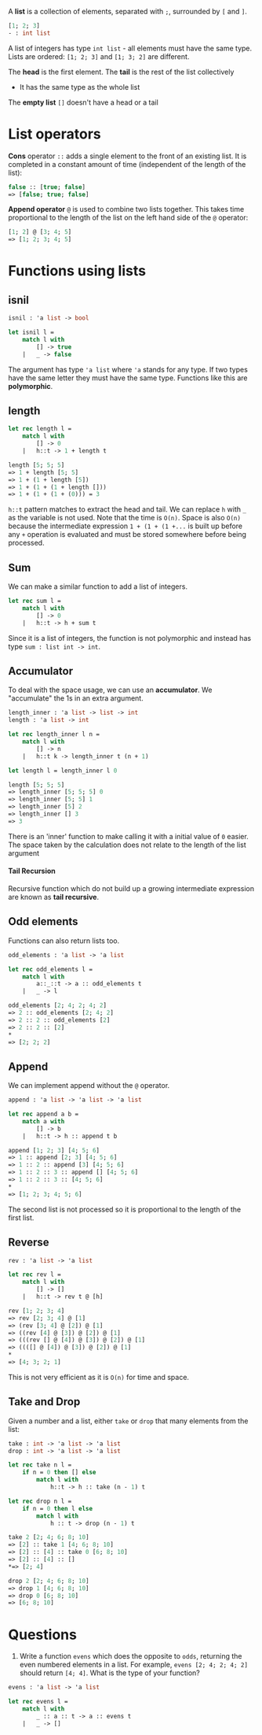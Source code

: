 A **list** is a collection of elements, separated with `;`, surrounded by `[` and `]`. 
``` ocaml
[1; 2; 3]
- : int list
```
A list of integers has type `int list` - all elements must have the same type.
Lists are ordered: `[1; 2; 3]` and `[1; 3; 2]` are different.

The **head** is the first element.
The **tail** is the rest of the list collectively
- It has the same type as the whole list

The **empty list** `[]` doesn't have a head or a tail

# List operators

**Cons** operator `::` adds a single element to the front of an existing list. It is completed in a constant amount of time (independent of the length of the list):
``` ocaml
false :: [true; false]
=> [false; true; false]
```

**Append operator** `@` is used to combine two lists together. This takes time proportional to the length of the list on the left hand side of the `@` operator:
``` ocaml
[1; 2] @ [3; 4; 5]
=> [1; 2; 3; 4; 5]
```

# Functions using lists
## isnil
``` ocaml
isnil : 'a list -> bool

let isnil l =
	match l with
		[] -> true
	|   _ -> false
```
The argument has type `'a list` where `'a` stands for any type. If two types have the same letter they must have the same type. Functions like this are **polymorphic**.

## length
``` ocaml
let rec length l = 
	match l with
		[] -> 0
	|   h::t -> 1 + length t

length [5; 5; 5]
=> 1 + length [5; 5]
=> 1 + (1 + length [5])
=> 1 + (1 + (1 + length []))
=> 1 + (1 + (1 + (0))) = 3
```
`h::t` pattern matches to extract the head and tail. We can replace `h` with `_` as the variable is not used.
Note that the time is `O(n)`. Space is also `O(n)` because the intermediate expression `1 + (1 + (1 +...` is built up before any `+` operation is evaluated and must be stored somewhere before being processed.

## Sum
We can make a similar function to add a list of integers.
``` ocaml
let rec sum l =
	match l with
		[] -> 0
	|   h::t -> h + sum t
```
Since it is a list of integers, the function is not polymorphic and instead has type `sum : list int -> int`.

## Accumulator
To deal with the space usage, we can use an **accumulator**. We "accumulate" the 1s in an extra argument.
``` ocaml
length_inner : 'a list -> list -> int
length : 'a list -> int

let rec length_inner l n =
	match l with
		[] -> n
	|   h::t k -> length_inner t (n + 1)

let length l = length_inner l 0

length [5; 5; 5]
=> length_inner [5; 5; 5] 0
=> length_inner [5; 5] 1
=> length_inner [5] 2
=> length_inner [] 3
=> 3
```
There is an 'inner' function to make calling it with a initial value of `0` easier. The space taken by the calculation does not relate to the length of the list argument
#### Tail Recursion
Recursive function which do not build up a growing intermediate expression are known as **tail recursive**.

## Odd elements
Functions can also return lists too.
``` ocaml
odd_elements : 'a list -> 'a list

let rec odd_elements l =
	match l with
		a::_::t -> a :: odd_elements t
	|   _ -> l

odd_elements [2; 4; 2; 4; 2]
=> 2 :: odd_elements [2; 4; 2]
=> 2 :: 2 :: odd_elements [2]
=> 2 :: 2 :: [2]
*
=> [2; 2; 2]
```

## Append
We can implement append without the `@` operator.
``` ocaml
append : 'a list -> 'a list -> 'a list

let rec append a b =
	match a with 
		[] -> b
	|   h::t -> h :: append t b

append [1; 2; 3] [4; 5; 6]
=> 1 :: append [2; 3] [4; 5; 6]
=> 1 :: 2 :: append [3] [4; 5; 6]
=> 1 :: 2 :: 3 :: append [] [4; 5; 6]
=> 1 :: 2 :: 3 :: [4; 5; 6]
*
=> [1; 2; 3; 4; 5; 6]
```
The second list is not processed so it is proportional to the length of the first list.

## Reverse
``` ocaml
rev : 'a list -> 'a list

let rec rev l =
	match l with
		[] -> []
	|   h::t -> rev t @ [h]

rev [1; 2; 3; 4]
=> rev [2; 3; 4] @ [1]
=> (rev [3; 4] @ [2]) @ [1]
=> ((rev [4] @ [3]) @ [2]) @ [1]
=> (((rev [] @ [4]) @ [3]) @ [2]) @ [1]
=> ((([] @ [4]) @ [3]) @ [2]) @ [1]
*
=> [4; 3; 2; 1]
```
This is not very efficient as it is `O(n)` for time and space.

## Take and Drop
Given a number and a list, either `take` or `drop` that many elements from the list:
``` ocaml
take : int -> 'a list -> 'a list
drop : int -> 'a list -> 'a list

let rec take n l =
	if n = 0 then [] else
		match l with
			h::t -> h :: take (n - 1) t

let rec drop n l =
	if n = 0 then l else
		match l with
			h :: t -> drop (n - 1) t
```

``` ocaml
take 2 [2; 4; 6; 8; 10]
=> [2] :: take 1 [4; 6; 8; 10]
=> [2] :: [4] :: take 0 [6; 8; 10]
=> [2] :: [4] :: []
*=> [2; 4]

drop 2 [2; 4; 6; 8; 10]
=> drop 1 [4; 6; 8; 10]
=> drop 0 [6; 8; 10]
=> [6; 8; 10]
```

# Questions
1. Write a function `evens` which does the opposite to `odds`, returning the even numbered elements in a list. For example, `evens [2; 4; 2; 4; 2]` should return `[4; 4]`. What is the type of your function?
``` ocaml
evens : 'a list -> 'a list

let rec evens l =
	match l with
		_ :: a :: t -> a :: evens t
	|   _ -> []
```
